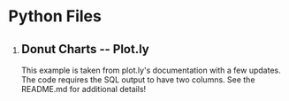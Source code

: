 # Python Files

1. ## Donut Charts -- Plot.ly
    This example is taken from plot.ly's documentation with a few updates.  The code requires the SQL output to have two columns.  See the README.md for additional details!